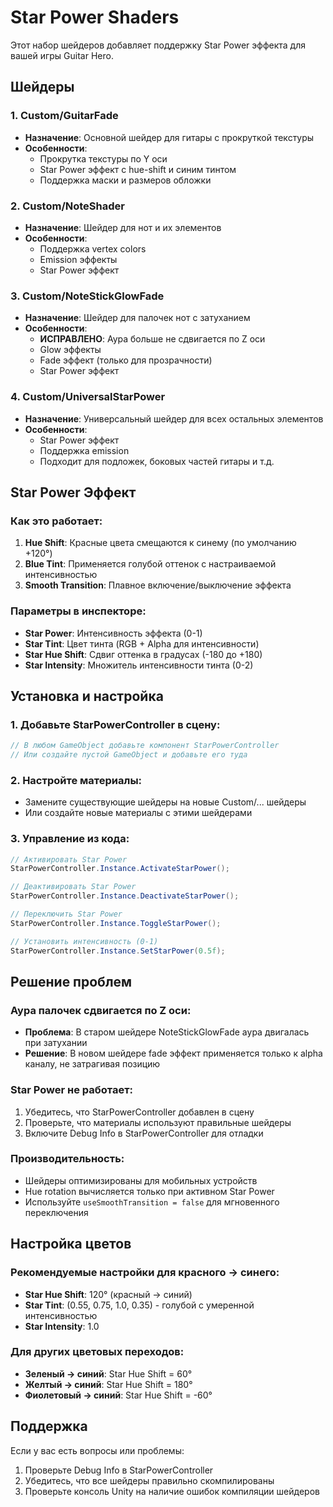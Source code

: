 # Star Power Shaders

Этот набор шейдеров добавляет поддержку Star Power эффекта для вашей игры Guitar Hero.

## Шейдеры

### 1. Custom/GuitarFade
- **Назначение**: Основной шейдер для гитары с прокруткой текстуры
- **Особенности**: 
  - Прокрутка текстуры по Y оси
  - Star Power эффект с hue-shift и синим тинтом
  - Поддержка маски и размеров обложки

### 2. Custom/NoteShader
- **Назначение**: Шейдер для нот и их элементов
- **Особенности**:
  - Поддержка vertex colors
  - Emission эффекты
  - Star Power эффект

### 3. Custom/NoteStickGlowFade
- **Назначение**: Шейдер для палочек нот с затуханием
- **Особенности**:
  - **ИСПРАВЛЕНО**: Аура больше не сдвигается по Z оси
  - Glow эффекты
  - Fade эффект (только для прозрачности)
  - Star Power эффект

### 4. Custom/UniversalStarPower
- **Назначение**: Универсальный шейдер для всех остальных элементов
- **Особенности**:
  - Star Power эффект
  - Поддержка emission
  - Подходит для подложек, боковых частей гитары и т.д.

## Star Power Эффект

### Как это работает:
1. **Hue Shift**: Красные цвета смещаются к синему (по умолчанию +120°)
2. **Blue Tint**: Применяется голубой оттенок с настраиваемой интенсивностью
3. **Smooth Transition**: Плавное включение/выключение эффекта

### Параметры в инспекторе:
- **Star Power**: Интенсивность эффекта (0-1)
- **Star Tint**: Цвет тинта (RGB + Alpha для интенсивности)
- **Star Hue Shift**: Сдвиг оттенка в градусах (-180 до +180)
- **Star Intensity**: Множитель интенсивности тинта (0-2)

## Установка и настройка

### 1. Добавьте StarPowerController в сцену:
```csharp
// В любом GameObject добавьте компонент StarPowerController
// Или создайте пустой GameObject и добавьте его туда
```

### 2. Настройте материалы:
- Замените существующие шейдеры на новые Custom/... шейдеры
- Или создайте новые материалы с этими шейдерами

### 3. Управление из кода:
```csharp
// Активировать Star Power
StarPowerController.Instance.ActivateStarPower();

// Деактивировать Star Power
StarPowerController.Instance.DeactivateStarPower();

// Переключить Star Power
StarPowerController.Instance.ToggleStarPower();

// Установить интенсивность (0-1)
StarPowerController.Instance.SetStarPower(0.5f);
```

## Решение проблем

### Аура палочек сдвигается по Z оси:
- **Проблема**: В старом шейдере NoteStickGlowFade аура двигалась при затухании
- **Решение**: В новом шейдере fade эффект применяется только к alpha каналу, не затрагивая позицию

### Star Power не работает:
1. Убедитесь, что StarPowerController добавлен в сцену
2. Проверьте, что материалы используют правильные шейдеры
3. Включите Debug Info в StarPowerController для отладки

### Производительность:
- Шейдеры оптимизированы для мобильных устройств
- Hue rotation вычисляется только при активном Star Power
- Используйте `useSmoothTransition = false` для мгновенного переключения

## Настройка цветов

### Рекомендуемые настройки для красного → синего:
- **Star Hue Shift**: 120° (красный → синий)
- **Star Tint**: (0.55, 0.75, 1.0, 0.35) - голубой с умеренной интенсивностью
- **Star Intensity**: 1.0

### Для других цветовых переходов:
- **Зеленый → синий**: Star Hue Shift = 60°
- **Желтый → синий**: Star Hue Shift = 180°
- **Фиолетовый → синий**: Star Hue Shift = -60°

## Поддержка

Если у вас есть вопросы или проблемы:
1. Проверьте Debug Info в StarPowerController
2. Убедитесь, что все шейдеры правильно скомпилированы
3. Проверьте консоль Unity на наличие ошибок компиляции шейдеров
